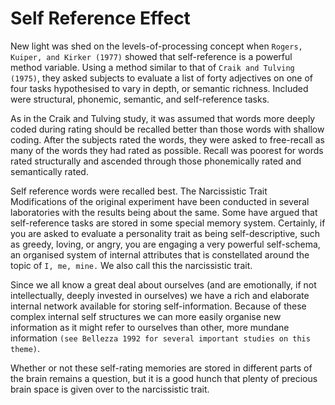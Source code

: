 # Self Reference Effect
New light was shed on the levels-of-processing concept when `Rogers, Kuiper, and Kirker (1977)` showed that self-reference is a powerful method
variable. Using a method similar to that of `Craik and Tulving (1975)`, they asked subjects to evaluate a list of forty adjectives on one of four
tasks hypothesised to vary in depth, or semantic richness. Included were structural, phonemic, semantic, and self-reference tasks.

As in the Craik and Tulving study, it was assumed that words more deeply coded during rating should be recalled better than those words with
shallow coding. After the subjects rated the words, they were asked to free-recall as many of the words they had rated as possible. Recall was
poorest for words rated structurally and ascended through those phonemically rated and semantically rated.

Self reference words were recalled best. The Narcissistic Trait Modifications of the original experiment have been conducted in several laboratories
with the results being about the same. Some have argued that self-reference tasks are stored in some special memory system. Certainly, if you
are asked to evaluate a personality trait as being self-descriptive, such as greedy, loving, or angry, you are engaging a very powerful self-schema,
an organised system of internal attributes that is constellated around the topic of `I, me, mine.` We also call this the narcissistic trait.

Since we all know a great deal about ourselves (and are emotionally, if not intellectually, deeply invested in ourselves) we have a rich and
elaborate internal network available for storing self-information. Because of these complex internal self structures we can more easily organise new
information as it might refer to ourselves than other, more mundane information `(see Bellezza 1992 for several important studies on this theme)`.

Whether or not these self-rating memories are stored in different parts of the brain remains a question, but it is a good hunch that plenty of
precious brain space is given over to the narcissistic trait.

